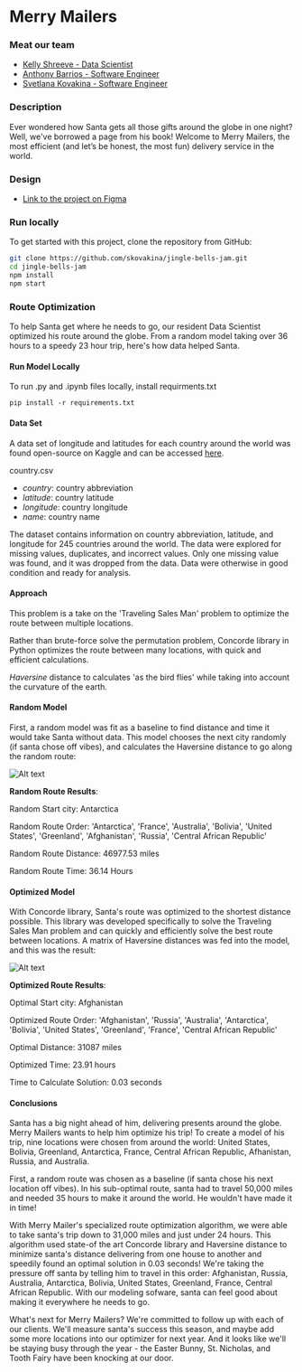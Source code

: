 # Merry Mailers

### Meat our team

- [Kelly Shreeve - Data Scientist](https://github.com/kellyshreeve)
- [Anthony Barrios - Software Engineer](https://github.com/IxAntho)
- [Svetlana Kovakina - Software Engineer](https://github.com/skovakina)

### Description

Ever wondered how Santa gets all those gifts around the globe in one night? Well, we've borrowed a page from his book! Welcome to Merry Mailers, the most efficient (and let’s be honest, the most fun) delivery service in the world.

### Design

- [Link to the project on Figma](https://www.figma.com/file/SpY6DFB6h4iw6Zu3EgVn7Z/Merry-Codemas?type=design&node-id=0%3A1&mode=design&t=GhuLCnpvvt5qYUBL-1)

### Run locally

To get started with this project, clone the repository from GitHub:

```bash
git clone https://github.com/skovakina/jingle-bells-jam.git
cd jingle-bells-jam
npm install
npm start
```

### Route Optimization

To help Santa get where he needs to go, our resident Data Scientist optimized his route around the globe. From a random model taking over 36 hours to a speedy 23 hour trip, here's how data helped Santa.

#### Run Model Locally

To run .py and .ipynb files locally, install requirments.txt

```pip install -r requirements.txt```

#### Data Set

A data set of longitude and latitudes for each country around the world was found open-source on Kaggle and can be accessed [here](https://www.kaggle.com/datasets/alexkaechele/country-geo). 

country.csv

* *country*: country abbreviation
* *latitude*: country latitude
* *longitude*: country longitude
* *name*: country name

The dataset contains information on country abbreviation, latitude, and longitude for 245 countries around the world. The data were explored for missing values, duplicates, and incorrect values. Only one missing value was found, and it was dropped from the data. Data were otherwise in good condition and ready for analysis.

#### Approach

This problem is a take on the 'Traveling Sales Man' problem to optimize the route between multiple locations.  

Rather than brute-force solve the permutation problem, Concorde library in Python optimizes the route between many locations, with quick and efficient calculations.  

*Haversine* distance to calculates 'as the bird flies' while taking into account the curvature of the earth.

#### Random Model

First, a random model was fit as a baseline to find distance and time it would take Santa without data. This model chooses the next city randomly (if santa chose off vibes), and calculates the Haversine distance to go along the random route:

![Alt text](<Screenshot 2023-12-14 at 3.12.00 PM.png>)

**Random Route Results**: 

Random Start city: Antarctica

Random Route Order: 'Antarctica', 'France', 'Australia', 'Bolivia', 'United States', 'Greenland', 'Afghanistan', 'Russia', 'Central African Republic'

Random Route Distance: 46977.53 miles

Random Route Time: 36.14 Hours

#### Optimized Model

With Concorde library, Santa's route was optimized to the shortest distance possible. This library was developed specifically to solve the Traveling Sales Man problem and can quickly and efficiently solve the best route between locations. A matrix of Haversine distances was fed into the model, and this was the result:

![Alt text](<Screenshot 2023-12-14 at 3.26.25 PM.png>)

**Optimized Route Results**:

Optimal Start city: Afghanistan

Optimized Route Order: 'Afghanistan', 'Russia', 'Australia', 'Antarctica', 'Bolivia', 'United States', 'Greenland', 'France', 'Central African Republic'

Optimal Distance: 31087 miles

Optimized Time: 23.91 hours

Time to Calculate Solution: 0.03 seconds

#### Conclusions  

Santa has a big night ahead of him, delivering presents around the globe. Merry Mailers wants to help him optimize his trip! To create a model of his trip, nine locations were chosen from around the world: United States, Bolivia, Greenland, Antarctica, France, Central African Republic, Afhanistan, Russia, and Australia.  

First, a random route was chosen as a baseline (if santa chose his next location off vibes). In his sub-optimal route, santa had to travel 50,000 miles and needed 35 hours to make it around the world. He wouldn't have made it in time!  

With Merry Mailer's specialized route optimization algorithm, we were able to take santa's trip down to 31,000 miles and just under 24 hours. This algorithm used state-of the art Concorde library and Haversine distance to minimize santa's distance delivering from one house to another and speedily found an optimal solution in 0.03 seconds! We're taking the pressure off santa by telling him to travel in this order: Afghanistan, Russia, Australia, Antarctica, Bolivia, United States, Greenland, France, Central African Republic. With our modeling sofware, santa can feel good about making it everywhere he needs to go.  

What's next for Merry Mailers? We're committed to follow up with each of our clients. We'll measure santa's success this season, and maybe add some more locations into our optimizer for next year. And it looks like we'll be staying busy through the year - the Easter Bunny, St. Nicholas, and Tooth Fairy have been knocking at our door.
